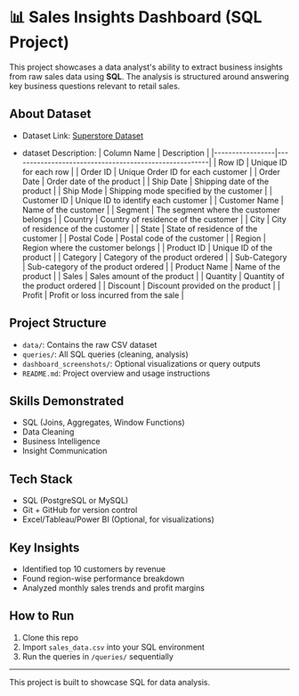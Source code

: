 # 📊 Sales Insights Dashboard (SQL Project)

This project showcases a data analyst's ability to extract business insights from raw sales data using **SQL**. The analysis is structured around answering key business questions relevant to retail sales.

## About Dataset
- Dataset Link: [Superstore Dataset](https://www.kaggle.com/datasets/vivek468/superstore-dataset-final?select=Sample+-+Superstore.csv)

- dataset Description:
    | Column Name     | Description                                           |
    |-----------------|-------------------------------------------------------|
    | Row ID          | Unique ID for each row                                |
    | Order ID        | Unique Order ID for each customer                     |
    | Order Date      | Order date of the product                             |
    | Ship Date       | Shipping date of the product                          |
    | Ship Mode       | Shipping mode specified by the customer               |
    | Customer ID     | Unique ID to identify each customer                   |
    | Customer Name   | Name of the customer                                  |
    | Segment         | The segment where the customer belongs                |
    | Country         | Country of residence of the customer                  |
    | City            | City of residence of the customer                     |
    | State           | State of residence of the customer                    |
    | Postal Code     | Postal code of the customer                           |
    | Region          | Region where the customer belongs                     |
    | Product ID      | Unique ID of the product                              |
    | Category        | Category of the product ordered                       |
    | Sub-Category    | Sub-category of the product ordered                   |
    | Product Name    | Name of the product                                   |
    | Sales           | Sales amount of the product                           |
    | Quantity        | Quantity of the product ordered                       |
    | Discount        | Discount provided on the product                      |
    | Profit          | Profit or loss incurred from the sale                 |


## Project Structure
- `data/`: Contains the raw CSV dataset
- `queries/`: All SQL queries (cleaning, analysis)
- `dashboard_screenshots/`: Optional visualizations or query outputs
- `README.md`: Project overview and usage instructions

## Skills Demonstrated
- SQL (Joins, Aggregates, Window Functions)
- Data Cleaning
- Business Intelligence
- Insight Communication

## Tech Stack
- SQL (PostgreSQL or MySQL)
- Git + GitHub for version control
- Excel/Tableau/Power BI (Optional, for visualizations)

## Key Insights
- Identified top 10 customers by revenue
- Found region-wise performance breakdown
- Analyzed monthly sales trends and profit margins

## How to Run
1. Clone this repo
2. Import `sales_data.csv` into your SQL environment
3. Run the queries in `/queries/` sequentially

---


This project is built to showcase SQL for data analysis.
